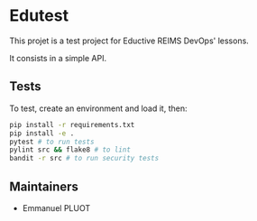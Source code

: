 # Edutest

This projet is a test project for Eductive REIMS DevOps' lessons.

It consists in a simple API.

## Tests

To test, create an environment and load it, then:

```bash
pip install -r requirements.txt
pip install -e .
pytest # to run tests
pylint src && flake8 # to lint
bandit -r src # to run security tests
```

## Maintainers

- Emmanuel PLUOT
